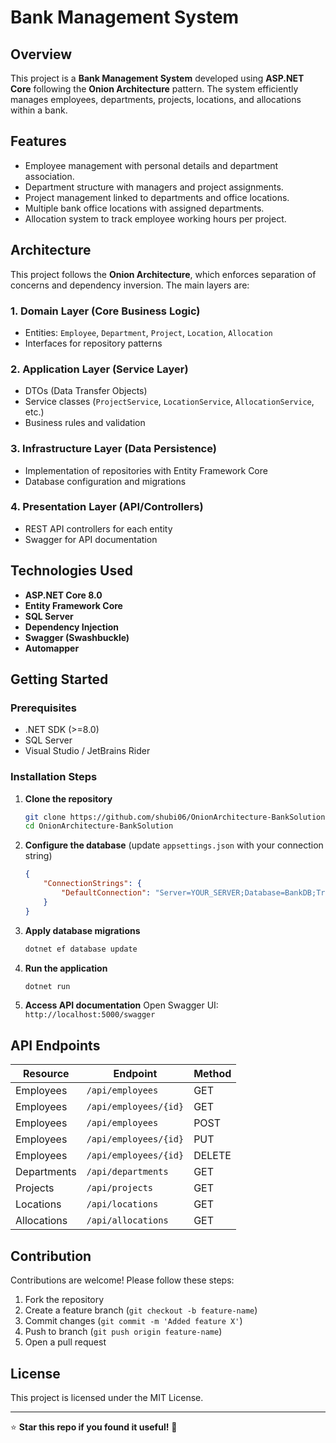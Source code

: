 # Bank Management System

## Overview
This project is a **Bank Management System** developed using **ASP.NET Core** following the **Onion Architecture** pattern. The system efficiently manages employees, departments, projects, locations, and allocations within a bank.

## Features
- Employee management with personal details and department association.
- Department structure with managers and project assignments.
- Project management linked to departments and office locations.
- Multiple bank office locations with assigned departments.
- Allocation system to track employee working hours per project.

## Architecture
This project follows the **Onion Architecture**, which enforces separation of concerns and dependency inversion. The main layers are:

### 1. **Domain Layer** (Core Business Logic)
   - Entities: `Employee`, `Department`, `Project`, `Location`, `Allocation`
   - Interfaces for repository patterns

### 2. **Application Layer** (Service Layer)
   - DTOs (Data Transfer Objects)
   - Service classes (`ProjectService`, `LocationService`, `AllocationService`, etc.)
   - Business rules and validation

### 3. **Infrastructure Layer** (Data Persistence)
   - Implementation of repositories with Entity Framework Core
   - Database configuration and migrations

### 4. **Presentation Layer** (API/Controllers)
   - REST API controllers for each entity
   - Swagger for API documentation

## Technologies Used
- **ASP.NET Core 8.0**
- **Entity Framework Core**
- **SQL Server**
- **Dependency Injection**
- **Swagger (Swashbuckle)**
- **Automapper**

## Getting Started
### Prerequisites
- .NET SDK (>=8.0)
- SQL Server
- Visual Studio / JetBrains Rider

### Installation Steps
1. **Clone the repository**
   ```sh
   git clone https://github.com/shubi06/OnionArchitecture-BankSolution
   cd OnionArchitecture-BankSolution
   ```

2. **Configure the database** (update `appsettings.json` with your connection string)
   ```json
   {
       "ConnectionStrings": {
           "DefaultConnection": "Server=YOUR_SERVER;Database=BankDB;Trusted_Connection=True;"
       }
   }
   ```

3. **Apply database migrations**
   ```sh
   dotnet ef database update
   ```

4. **Run the application**
   ```sh
   dotnet run
   ```

5. **Access API documentation**
   Open Swagger UI: `http://localhost:5000/swagger`

## API Endpoints
| Resource     | Endpoint                    | Method |
|-------------|----------------------------|--------|
| Employees   | `/api/employees`           | GET    |
| Employees   | `/api/employees/{id}`      | GET    |
| Employees   | `/api/employees`           | POST   |
| Employees   | `/api/employees/{id}`      | PUT    |
| Employees   | `/api/employees/{id}`      | DELETE |
| Departments | `/api/departments`         | GET    |
| Projects    | `/api/projects`            | GET    |
| Locations   | `/api/locations`           | GET    |
| Allocations | `/api/allocations`         | GET    |

## Contribution
Contributions are welcome! Please follow these steps:
1. Fork the repository
2. Create a feature branch (`git checkout -b feature-name`)
3. Commit changes (`git commit -m 'Added feature X'`)
4. Push to branch (`git push origin feature-name`)
5. Open a pull request

## License
This project is licensed under the MIT License.

---

⭐ **Star this repo if you found it useful!** 🚀
